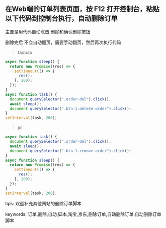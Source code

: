 ## 在Web端的订单列表页面，按 F12 打开控制台，粘贴以下代码到控制台执行，自动删除订单

主要是用代码自动点击 删除和确认删除按钮

删除完后 不会自动翻页，需要手动翻页，然后再次执行代码

> taobao

```js
async function sleep() {
  return new Promise((res) => {
    setTimeout(() => {
      res();
    }, 200);
  });
}
async function task() {
  document.querySelector(".order-del").click();
  await sleep();
  document.querySelector(".btn-1.delete-order").click();
}
setInterval(task, 200);
```

> jd

```js
async function task() {
  document.querySelector(".order-del").click();
  await sleep();
  document.querySelector(".btn-1.remove-order").click();
}
async function sleep() {
  return new Promise((res) => {
    setTimeout(() => {
      res();
    }, 200);
  });
}
setInterval(task, 200);
```

tips: 欢迎补充其他网站的删除订单脚本

keywords: 订单,删除,自动,脚本,淘宝,京东,删除订单,自动删除订单,自动删除订单脚本
